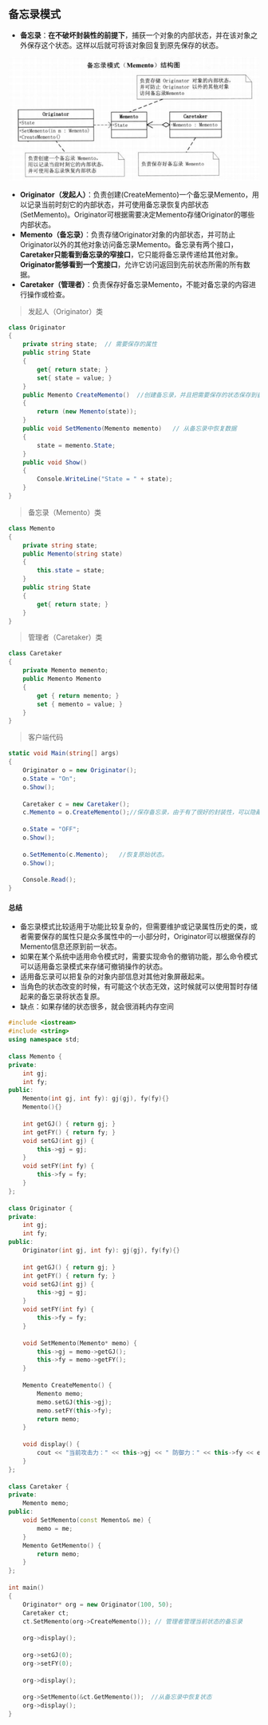 ## 备忘录模式

- **备忘录**：**在不破坏封装性的前提下**，捕获一个对象的内部状态，并在该对象之外保存这个状态。这样以后就可将该对象回复到原先保存的状态。

![image-20200819190511294](.\pictures\备忘录模式)

- **Originator（发起人）**：负责创建(CreateMemento)一个备忘录Memento，用以记录当前时刻它的内部状态，并可使用备忘录恢复内部状态(SetMemento)。Originator可根据需要决定Memento存储Originator的哪些内部状态。
- **Memento（备忘录）**：负责存储Originator对象的内部状态，并可防止Originator以外的其他对象访问备忘录Memento。备忘录有两个接口，**Caretaker只能看到备忘录的窄接口**，它只能将备忘录传递给其他对象。**Originator能够看到一个宽接口**，允许它访问返回到先前状态所需的所有数据。
- **Caretaker（管理者）**：负责保存好备忘录Memento，不能对备忘录的内容进行操作或检查。



> 发起人（Originator）类

```c#
class Originator
{
	private string state;  // 需要保存的属性
	public string State
	{
		get{ return state; }
		set{ state = value; }
	}
	public Memento CreateMemento()  //创建备忘录，并且把需要保存的状态保存到备忘录中
	{
		return (new Memento(state));
	}
	public void SetMemento(Memento memento)   // 从备忘录中恢复数据
	{
		state = memento.State;
	}
	public void Show()
	{
		Console.WriteLine("State = " + state);
	}
}
```

> 备忘录（Memento）类

```c#
class Memento
{
	private string state;
	public Memento(string state)
	{
		this.state = state;
	}
	public string State
	{
		get{ return state; }
	}
}
```

> 管理者（Caretaker）类

```c#
class Caretaker
{
	private Memento memento;
	public Memento Memento
	{
		get { return memento; }
		set { memento = value; }
	}
}
```

> 客户端代码

```c#
static void Main(string[] args)
{
	Originator o = new Originator();
	o.State = "On";
	o.Show();
	
	Caretaker c = new Caretaker();
	c.Memento = o.CreateMemento();//保存备忘录，由于有了很好的封装性，可以隐藏Originator的实现细节。
	
	o.State = "OFF";
	o.Show();
	
	o.SetMemento(c.Memento);   //恢复原始状态。
	o.Show();
	
	Console.Read();
}
```



#### 总结

- 备忘录模式比较适用于功能比较复杂的，但需要维护或记录属性历史的类，或者需要保存的属性只是众多属性中的一小部分时，Originator可以根据保存的Memento信息还原到前一状态。
- 如果在某个系统中适用命令模式时，需要实现命令的撤销功能，那么命令模式可以适用备忘录模式来存储可撤销操作的状态。
- 适用备忘录可以把复杂的对象内部信息对其他对象屏蔽起来。
- 当角色的状态改变的时候，有可能这个状态无效，这时候就可以使用暂时存储起来的备忘录将状态复原。
- 缺点：如果存储的状态很多，就会很消耗内存空间



```c++
#include <iostream>
#include <string>
using namespace std;

class Memento {
private:
	int gj;
	int fy;
public:
	Memento(int gj, int fy): gj(gj), fy(fy){}
	Memento(){}

	int getGJ() { return gj; }
	int getFY() { return fy; }
	void setGJ(int gj) {
		this->gj = gj;
	}
	void setFY(int fy) {
		this->fy = fy;
	}
};

class Originator {
private:
	int gj;
	int fy;
public:
	Originator(int gj, int fy): gj(gj), fy(fy){}

	int getGJ() { return gj; }
	int getFY() { return fy; }
	void setGJ(int gj) {
		this->gj = gj;
	}
	void setFY(int fy) {
		this->fy = fy;
	}

	void SetMemento(Memento* memo) {
		this->gj = memo->getGJ();
		this->fy = memo->getFY();
	}

	Memento CreateMemento() {
		Memento memo;
		memo.setGJ(this->gj);
		memo.setFY(this->fy);
		return memo;
	}
	
	void display() {
		cout << "当前攻击力：" << this->gj << " 防御力：" << this->fy << endl;
	}
};

class Caretaker {
private:
	Memento memo;
public:
	void SetMemento(const Memento& me) {
		memo = me;
	}
	Memento GetMemento() {
		return memo;
	}
};

int main()
{
	Originator* org = new Originator(100, 50);
	Caretaker ct;
	ct.SetMemento(org->CreateMemento()); // 管理者管理当前状态的备忘录

	org->display();
	
	org->setGJ(0);
	org->setFY(0);
	
	org->display();

	org->SetMemento(&ct.GetMemento());  //从备忘录中恢复状态
	org->display();
}
```

